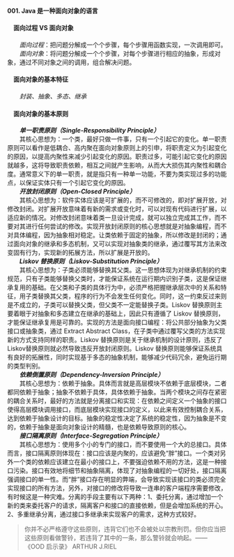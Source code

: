 #### 001. Java 是一种面向对象的语言
#### &#8195;面向过程 VS 面向对象<br>
&#8195;&#8195;_面向过程_：把问题分解成一个个步骤，每个步骤用函数实现，一次调用即可。<br>
&#8195;&#8195;_面向对象_：将问题分解成一个个步骤，对每个步骤进行相应的抽象，形成对象，通过不同对象之间的调用，组合解决问题。<br>
#### &#8195;面向对象的基本特征<br>
&#8195;&#8195;_封装、抽象、多态、继承_<br>
#### &#8195;面向对象的基本原则<br>
&#8195;&#8195;_**单一职责原则（Single-Responsibility Principle）**_<br>
&#8195;&#8195;其核心思想为：一个类，最好只做一件事，只有一个引起它的变化。单一职责原则可以看作是低耦合、高内聚在面向对象原则上的引申，将职责定义为引起变化的原因，以提高内聚性来减少引起变化的原因。职责过多，可能引起它变化的原因就越多，这将导致职责依赖，相互之间就产生影响，从而大大损伤其内聚性和耦合度。通常意义下的单一职责，就是指只有一种单一功能，不要为类实现过多的功能点，以保证实体只有一个引起它变化的原因。<br>
&#8195;&#8195;_**开放封闭原则（Open-Closed Principle）**_<br>
&#8195;&#8195;其核心思想为：软件实体应该是可扩展的，而不可修改的，即对扩展开放，对修改封闭。对扩展开放意味着有新的需求或变化时，可以对现有代码进行扩展，以适应新的情况。对修改封闭意味着类一旦设计完成，就可以独立完成其工作，而不要对其进行任何尝试的修改。实现开放封闭原则的核心思想就是对抽象编程，而不对具体编程，因为抽象相对稳定。让类依赖于固定的抽象，所以修改是封闭的；通过面向对象的继承和多态机制，又可以实现对抽象类的继承，通过覆写其方法来改变固有行为，实现新的拓展方法，所以扩展是开放的。<br>
&#8195;&#8195;_**Liskov 替换原则（Liskov-Substitution Principle）**_<br>
&#8195;&#8195;其核心思想为：子类必须能够替换其父类。这一思想体现为对继承机制的约束规范，只有子类能够替换父类时，才能保证系统在运行期内识别子类，这是保证继承复用的基础。在父类和子类的具体行为中，必须严格把握继承层次中的关系和特征，用子类替换其父类，程序的行为不会发生任何变化。同时，这一约束反过来则是不成立的，子类可以替换父类，但父类不一定能替换子类。Liskov 替换原则主要着眼于对抽象和多态建立在继承的基础上，因此只有遵循了 Liskov 替换原则，才能保证继承复用是可靠的。实现的方法是面向接口编程：将公共部分抽象为父类接口或抽象类，通过 Extract Abstract Class，在子类中通过覆写父类的方法实现新的方式支持同样的职责。Liskov 替换原则是关于继承机制的设计原则，违反了Liskov替换原则就必然导致违反开放封闭原则。Liskov 替换原则能够保证系统具有良好的拓展性，同时实现基于多态的抽象机制，能够减少代码冗余，避免运行期的类型判别。<br>
&#8195;&#8195;_**依赖倒置原则（Dependency-Inversion Principle）**_<br>
&#8195;&#8195;其核心思想为：依赖于抽象。具体而言就是高层模块不依赖于底层模块，二者都同依赖于抽象；抽象不依赖于具体，具体依赖于抽象。当两个模块之间存在紧密的耦合关系时，最好的方法就是分离接口和实现：在依赖之间定义一个抽象的接口使得高层模块调用接口，而底层模块实现接口的定义，以此来有效控制耦合关系，达到依赖于抽象设计的目标。抽象的稳定性决定了系统的稳定性，因为抽象是不变的，依赖于抽象是面向对象设计的精髓，也是依赖导致原则的核心。<br>
&#8195;&#8195;_**接口隔离原则（Interface-Segregation Principle）**_<br>
&#8195;&#8195;其核心思想为：使用多个小的专门的接口，而不要使用一个大的总接口。具体而言，接口隔离原则体现在：接口应该是内聚的，应该避免“胖”接口。一个类对另外一个类的依赖应该建立在最小的接口上，不要强迫依赖不用的方法，这是一种接口污染。接口有效地将细节和抽象隔离，体现了对抽象编程的一切好处，接口隔离强调接口的单一性。而“胖”接口存在明显的弊端，会导致实现该接口的类必须完全实现接口的所有方法，另外，对接口的修改将导致一连串的客户端程序需要修改，有时候这是一种灾难。分离的手段主要有以下两种：1、委托分离，通过增加一个新的类来委托客户的请求，隔离客户和接口的直接依赖，但是会增加系统的开心。2、多重继承分离，通过接口多继承来实现客户的需求，这种方式较好。<br>
>你并不必严格遵守这些原则，违背它们也不会被处以宗教刑罚。但你应当把这些原则看做警铃，若违背了其中的一条，那么警铃就会响起。—— 《OOD 启示录》 ARTHUR J.RIEL
